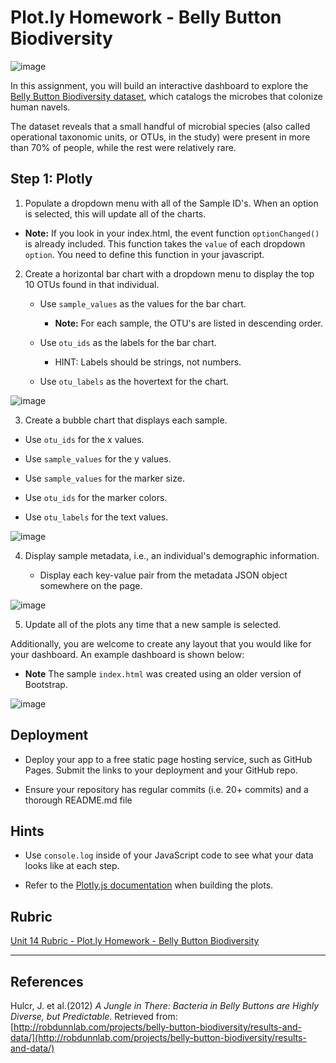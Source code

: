 # Plot.ly Homework - Belly Button Biodiversity

![image](https://user-images.githubusercontent.com/78628287/125804355-9f4da7ed-67af-4ca8-8a1d-34054751f98a.png)

In this assignment, you will build an interactive dashboard to explore the [Belly Button Biodiversity dataset](http://robdunnlab.com/projects/belly-button-biodiversity/), which catalogs the microbes that colonize human navels.

The dataset reveals that a small handful of microbial species (also called operational taxonomic units, or OTUs, in the study) were present in more than 70% of people, while the rest were relatively rare.

## Step 1: Plotly

1. Populate a dropdown menu with all of the Sample ID's. When an option is selected, this will update all of the charts.

  * **Note:** If you look in your index.html, the event function `optionChanged()` is already included. This function takes the `value` of each dropdown `option`. You need to define this function in your javascript. 


2. Create a horizontal bar chart with a dropdown menu to display the top 10 OTUs found in that individual.

	* Use `sample_values` as the values for the bar chart.

		* **Note:** For each sample, the OTU's are listed in descending order.
	
	* Use `otu_ids` as the labels for the bar chart.

		* HINT: Labels should be strings, not numbers.
	
	* Use `otu_labels` as the hovertext for the chart.

![image](https://user-images.githubusercontent.com/78628287/125804416-2b2ec17b-6efc-4fe7-8f39-1a1d1b8bdddf.png)

3. Create a bubble chart that displays each sample.

* Use `otu_ids` for the x values.

* Use `sample_values` for the y values.

* Use `sample_values` for the marker size.

* Use `otu_ids` for the marker colors.

* Use `otu_labels` for the text values.

![image](https://user-images.githubusercontent.com/78628287/125804466-432e1ca3-32ac-4dbc-894e-91f83966022c.png)

4. Display sample metadata, i.e., an individual's demographic information.

	* Display each key-value pair from the metadata JSON object somewhere on the page.

![image](https://user-images.githubusercontent.com/78628287/125804510-83f20dfa-84fe-4b50-bea3-5b4eaae77ac7.png)

5. Update all of the plots any time that a new sample is selected.

Additionally, you are welcome to create any layout that you would like for your dashboard. An example dashboard is shown below:

* **Note** The sample `index.html` was created using an older version of Bootstrap.


![image](https://user-images.githubusercontent.com/78628287/125804582-b47a1070-48f4-41e8-907f-8c01f94972f7.png)

## Deployment

* Deploy your app to a free static page hosting service, such as GitHub Pages. Submit the links to your deployment and your GitHub repo.

* Ensure your repository has regular commits (i.e. 20+ commits) and a thorough README.md file

## Hints

* Use `console.log` inside of your JavaScript code to see what your data looks like at each step.

* Refer to the [Plotly.js documentation](https://plot.ly/javascript/) when building the plots.

## Rubric

[Unit 14 Rubric - Plot.ly Homework - Belly Button Biodiversity](https://docs.google.com/document/d/1wD_hOEJELD2hifTaECfx66xlpEdJeYm3mL8q2Zoq1vo/edit?usp=sharing)

- - -

## References

Hulcr, J. et al.(2012) _A Jungle in There: Bacteria in Belly Buttons are Highly Diverse, but Predictable_. Retrieved from: [http://robdunnlab.com/projects/belly-button-biodiversity/results-and-data/](http://robdunnlab.com/projects/belly-button-biodiversity/results-and-data/)
